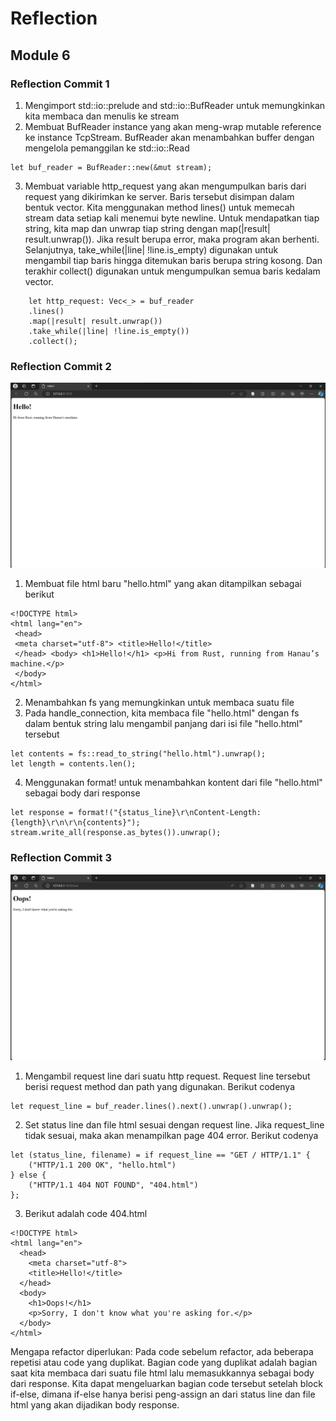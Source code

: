 # Reflection
## Module 6

### Reflection Commit 1
1. Mengimport std::io::prelude and std::io::BufReader untuk memungkinkan kita membaca dan menulis ke stream
2. Membuat BufReader instance yang akan meng-wrap mutable reference ke instance TcpStream. BufReader akan menambahkan buffer dengan mengelola pemanggilan ke std::io::Read
```
let buf_reader = BufReader::new(&mut stream);
```
3. Membuat variable http_request yang akan mengumpulkan baris dari request yang dikirimkan ke server. Baris tersebut disimpan dalam bentuk vector. Kita menggunakan method lines() untuk memecah stream data setiap kali menemui byte newline. Untuk mendapatkan tiap string, kita map dan unwrap tiap string dengan map(|result| result.unwrap()). Jika result berupa  error, maka program akan berhenti. Selanjutnya, take_while(|line| !line.is_empty) digunakan untuk mengambil tiap baris hingga ditemukan baris berupa string kosong. Dan terakhir collect() digunakan untuk mengumpulkan semua baris kedalam vector.
```
    let http_request: Vec<_> = buf_reader 
    .lines() 
    .map(|result| result.unwrap())
    .take_while(|line| !line.is_empty()) 
    .collect();
```

### Reflection Commit 2
![Commit 2](assets/images/commit2.png)
1. Membuat file html baru "hello.html" yang akan ditampilkan sebagai berikut
```
<!DOCTYPE html>
<html lang="en">
 <head>
 <meta charset="utf-8"> <title>Hello!</title>
 </head> <body> <h1>Hello!</h1> <p>Hi from Rust, running from Hanau’s machine.</p>
 </body>
</html>
```
2. Menambahkan fs yang memungkinkan untuk membaca suatu file
3. Pada handle_connection, kita membaca file "hello.html" dengan fs dalam bentuk string lalu mengambil panjang dari isi file "hello.html" tersebut
```
let contents = fs::read_to_string("hello.html").unwrap(); 
let length = contents.len();
```
4. Menggunakan format! untuk menambahkan kontent dari file "hello.html" sebagai body dari response
```
let response = format!("{status_line}\r\nContent-Length: {length}\r\n\r\n{contents}");
stream.write_all(response.as_bytes()).unwrap();
```

### Reflection Commit 3
![Commit 3](assets/images/commit3.png)
1. Mengambil request line dari suatu http request. Request line tersebut berisi request method dan path yang digunakan. Berikut codenya
```
let request_line = buf_reader.lines().next().unwrap().unwrap();
```
2. Set status line dan file html sesuai dengan request line. Jika request_line tidak sesuai, maka akan menampilkan page 404 error. Berikut codenya
```
let (status_line, filename) = if request_line == "GET / HTTP/1.1" {
    ("HTTP/1.1 200 OK", "hello.html")
} else {
    ("HTTP/1.1 404 NOT FOUND", "404.html")
};
```
3. Berikut adalah code 404.html
```
<!DOCTYPE html>
<html lang="en">
  <head>
    <meta charset="utf-8">
    <title>Hello!</title>
  </head>
  <body>
    <h1>Oops!</h1>
    <p>Sorry, I don't know what you're asking for.</p>
  </body>
</html>
```
Mengapa refactor diperlukan:
Pada code sebelum refactor, ada beberapa repetisi atau code yang duplikat. Bagian code yang duplikat adalah bagian saat kita membaca dari suatu file html lalu memasukkannya sebagai body dari response. Kita dapat mengeluarkan bagian code tersebut setelah block if-else, dimana if-else hanya berisi peng-assign an dari status line dan file html yang akan dijadikan body response.